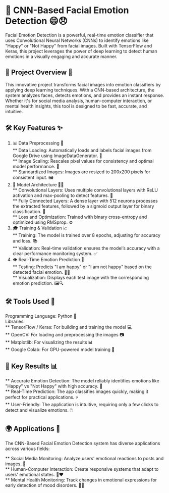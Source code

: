 # 🎯 CNN-Based Facial Emotion Detection 😄😞 <br>
Facial Emotion Detection is a powerful, real-time emotion classifier that uses Convolutional Neural Networks (CNNs) to identify emotions like "Happy" or "Not Happy" from facial images. Built with TensorFlow and Keras, this project leverages the power of deep learning to detect human emotions in a visually engaging and accurate manner.

## 🚀 Project Overview 🧠 <br>
This innovative project transforms facial images into emotion classifiers by applying deep learning techniques. With a CNN-based architecture, the system analyzes faces, detects emotions, and provides an instant response. Whether it's for social media analysis, human-computer interaction, or mental health insights, this tool is designed to be fast, accurate, and intuitive.

## 🛠️ Key Features ✨ <br>
1. 📊 Data Preprocessing 📸 <br>
  ** Data Loading: Automatically loads and labels facial images from Google Drive using ImageDataGenerator. 📂 <br>
  ** Image Scaling: Rescales pixel values for consistency and optimal model performance. 📏 <br>
  ** Standardized Images: Images are resized to 200x200 pixels for consistent input. 🖼️ <br>
2. 🔧 Model Architecture 🧑‍💻 <br>
  ** Convolutional Layers: Uses multiple convolutional layers with ReLU activation and max-pooling to detect features. 🧠 <br>
  ** Fully Connected Layers: A dense layer with 512 neurons processes the extracted features, followed by a sigmoid output layer for binary classification. 🧩 <br>
  ** Loss and Optimization: Trained with binary cross-entropy and optimized using RMSprop. ⚙️ <br>
3. 🎓 Training & Validation 📈 <br>
  ** Training: The model is trained over 8 epochs, adjusting for accuracy and loss. 📚 <br>
  ** Validation: Real-time validation ensures the model’s accuracy with a clear performance monitoring system. ✅ <br>
4. 👁️ Real-Time Emotion Prediction 💬 <br>
  ** Testing: Predicts "I am happy" or "I am not happy" based on the detected facial emotion. 🧑‍🎤 <br>
  ** Visualization: Displays each test image with the corresponding emotion prediction. 🖼️🔍 <br>

## 🛠️ Tools Used 🧰 <br>
Programming Language: Python 🐍 <br>
Libraries: <br>
  ** TensorFlow / Keras: For building and training the model 💻 <br>
  ** OpenCV: For loading and preprocessing the images 📷 <br>
  ** Matplotlib: For visualizing the results 📊 <br>
  ** Google Colab: For GPU-powered model training 🚀 <br>

## 🎯 Key Results 📊 <br>
** Accurate Emotion Detection: The model reliably identifies emotions like "Happy" vs "Not Happy" with high accuracy. 🎯 <br>
** Real-Time Prediction: The app classifies images quickly, making it perfect for practical applications. ⚡ <br>
** User-Friendly: The application is intuitive, requiring only a few clicks to detect and visualize emotions. 🖱️ <br>

## 🌍 Applications 🚀 <br>
The CNN-Based Facial Emotion Detection system has diverse applications across various fields: <br>

** Social Media Monitoring: Analyze users’ emotional reactions to posts and images. 📱 <br>
** Human-Computer Interaction: Create responsive systems that adapt to users' emotional states. 🤖❤️ <br>
** Mental Health Monitoring: Track changes in emotional expressions for early detection of mood disorders. 🧠💡 <br>
